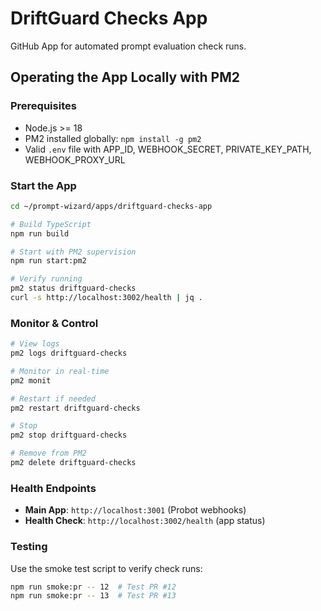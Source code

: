 # DriftGuard Checks App

GitHub App for automated prompt evaluation check runs.

## Operating the App Locally with PM2

### Prerequisites

- Node.js >= 18
- PM2 installed globally: `npm install -g pm2`
- Valid `.env` file with APP_ID, WEBHOOK_SECRET, PRIVATE_KEY_PATH, WEBHOOK_PROXY_URL

### Start the App

```bash
cd ~/prompt-wizard/apps/driftguard-checks-app

# Build TypeScript
npm run build

# Start with PM2 supervision
npm run start:pm2

# Verify running
pm2 status driftguard-checks
curl -s http://localhost:3002/health | jq .
```

### Monitor & Control

```bash
# View logs
pm2 logs driftguard-checks

# Monitor in real-time
pm2 monit

# Restart if needed
pm2 restart driftguard-checks

# Stop
pm2 stop driftguard-checks

# Remove from PM2
pm2 delete driftguard-checks
```

### Health Endpoints

- **Main App**: `http://localhost:3001` (Probot webhooks)
- **Health Check**: `http://localhost:3002/health` (app status)

### Testing

Use the smoke test script to verify check runs:

```bash
npm run smoke:pr -- 12  # Test PR #12
npm run smoke:pr -- 13  # Test PR #13
```

